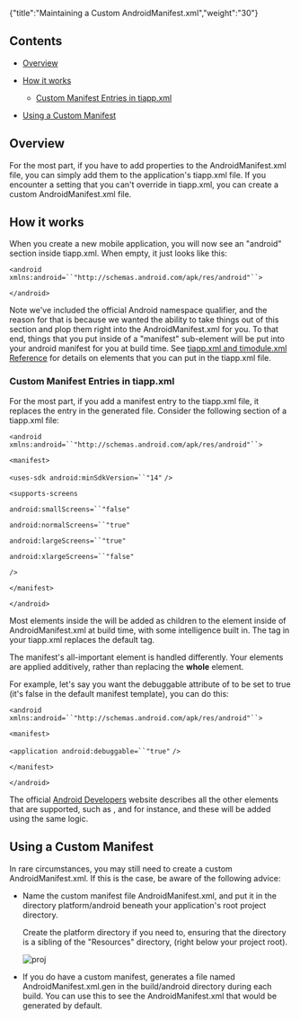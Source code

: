 {"title":"Maintaining a Custom AndroidManifest.xml","weight":"30"}

## Contents

* [Overview](#Overview)

* [How it works](#Howitworks)

  * [Custom Manifest Entries in tiapp.xml](#CustomManifestEntriesintiapp.xml)

* [Using a Custom Manifest](#UsingaCustomManifest)


## Overview

For the most part, if you have to add properties to the AndroidManifest.xml file, you can simply add them to the application's tiapp.xml file. If you encounter a setting that you can't override in tiapp.xml, you can create a custom AndroidManifest.xml file.

## How it works

When you create a new mobile application, you will now see an "android" section inside tiapp.xml. When empty, it just looks like this:

`<android xmlns:android=``"http://schemas.android.com/apk/res/android"``>`

`</android>`

Note we've included the official Android namespace qualifier, and the reason for that is because we wanted the ability to take things out of this section and plop them right into the AndroidManifest.xml for you. To that end, things that you put inside of a "manifest" sub-element will be put into your android manifest for you at build time. See [tiapp.xml and timodule.xml Reference](/docs/appc/Titanium_SDK/Titanium_SDK_Guide/Appendices/tiapp.xml_and_timodule.xml_Reference/) for details on elements that you can put in the tiapp.xml file.

### Custom Manifest Entries in tiapp.xml

For the most part, if you add a manifest entry to the tiapp.xml file, it replaces the entry in the generated file. Consider the following section of a tiapp.xml file:

`<android xmlns:android=``"http://schemas.android.com/apk/res/android"``>`

`<manifest>`

`<uses-sdk android:minSdkVersion=``"14"` `/>`

`<supports-screens`

`android:smallScreens=``"false"`

`android:normalScreens=``"true"`

`android:largeScreens=``"true"`

`android:xlargeScreens=``"false"`

`/>`

`</manifest>`

`</android>`

Most elements inside the <manifest> will be added as children to the <manifest> element inside of AndroidManifest.xml at build time, with some intelligence built in. The <supports-screen> tag in your tiapp.xml replaces the default <supports-screen> tag.

The manifest's all-important [<application>](http://developer.android.com/guide/topics/manifest/application-element.html) element is handled differently. Your elements are applied additively, rather than replacing the **whole** <application> element.

For example, let's say you want the debuggable attribute of <application> to be set to true (it's false in the default manifest template), you can do this:

`<android xmlns:android=``"http://schemas.android.com/apk/res/android"``>`

`<manifest>`

`<application android:debuggable=``"true"` `/>`

`</manifest>`

`</android>`

The official [Android Developers](http://developer.android.com/guide/topics/manifest/manifest-intro.html) website describes all the other elements that are supported, such as <service>, <uses-permission> and <activity> for instance, and these will be added using the same logic.

## Using a Custom Manifest

In rare circumstances, you may still need to create a custom AndroidManifest.xml. If this is the case, be aware of the following advice:

* Name the custom manifest file AndroidManifest.xml, and put it in the directory platform/android beneath your application's root project directory.

  Create the platform directory if you need to, ensuring that the directory is a sibling of the "Resources" directory, (right below your project root).

  ![proj](/Images/appc/download/attachments/29004815/proj.png)

* If you do have a custom manifest, generates a file named AndroidManifest.xml.gen in the build/android directory during each build. You can use this to see the AndroidManifest.xml that would be generated by default.
